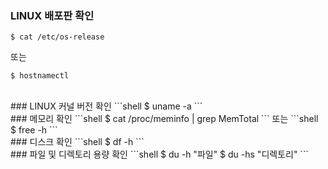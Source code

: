 ### LINUX 배포판 확인
```shell
$ cat /etc/os-release
```
또는
```shell
$ hostnamectl 
```
  <br>
### LINUX 커널 버전 확인
```shell
$ uname -a
```
<br>
### 메모리 확인
```shell
$ cat /proc/meminfo | grep MemTotal
```
또는
```shell
$ free -h
```
<br>
### 디스크 확인 
```shell
$ df -h
```
<br>
### 파일 및 디렉토리 용량 확인
```shell
$ du -h "파일"
$ du -hs "디렉토리" 
```
<br><br/>

